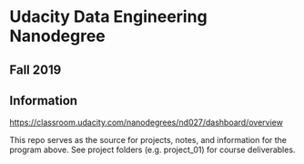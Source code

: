 # Udacity Data Engineering Nanodegree

## Fall 2019

## Information

https://classroom.udacity.com/nanodegrees/nd027/dashboard/overview

This repo serves as the source for projects, notes, and information for the program above. See project folders (e.g. project_01) for course deliverables.
